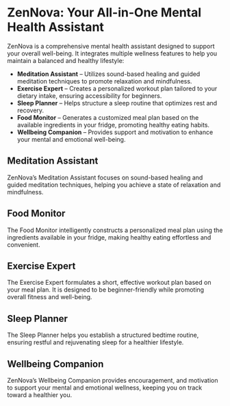 # ZenNova: Your All-in-One Mental Health Assistant

ZenNova is a comprehensive mental health assistant designed to support your overall well-being. It integrates multiple wellness features to help you maintain a balanced and healthy lifestyle:

- **Meditation Assistant** – Utilizes sound-based healing and guided meditation techniques to promote relaxation and mindfulness.
- **Exercise Expert** – Creates a personalized workout plan tailored to your dietary intake, ensuring accessibility for beginners.
- **Sleep Planner** – Helps structure a sleep routine that optimizes rest and recovery.
- **Food Monitor** – Generates a customized meal plan based on the available ingredients in your fridge, promoting healthy eating habits.
- **Wellbeing Companion** – Provides support and motivation to enhance your mental and emotional well-being.

## Meditation Assistant

ZenNova’s Meditation Assistant focuses on sound-based healing and guided meditation techniques, helping you achieve a state of relaxation and mindfulness.

## Food Monitor

The Food Monitor intelligently constructs a personalized meal plan using the ingredients available in your fridge, making healthy eating effortless and convenient.

## Exercise Expert

The Exercise Expert formulates a short, effective workout plan based on your meal plan. It is designed to be beginner-friendly while promoting overall fitness and well-being.

## Sleep Planner

The Sleep Planner helps you establish a structured bedtime routine, ensuring restful and rejuvenating sleep for a healthier lifestyle.

## Wellbeing Companion

ZenNova’s Wellbeing Companion provides encouragement, and motivation to support your mental and emotional wellness, keeping you on track toward a healthier you.

